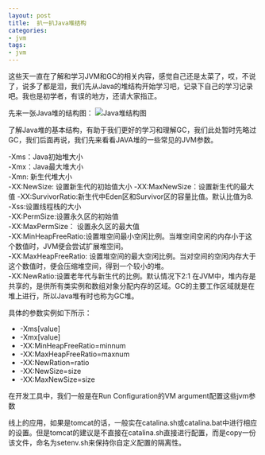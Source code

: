 ```yaml
---
layout: post
title:  扒一扒Java堆结构
categories:
- jvm
tags:
- jvm
---
```


这些天一直在了解和学习JVM和GC的相关内容，感觉自己还是太菜了，哎，不说了，说多了都是泪，我们先从Java的堆结构开始学习吧，记录下自己的学习记录吧。我也是初学者，有误的地方，还请大家指正。

先来一张Java堆的结构图：
![Java堆结构图](http://wentaotang.qiniudn.com/Heap-struct.png)

了解Java堆的基本结构，有助于我们更好的学习和理解GC，我们此处暂时先略过GC，我们后面再说，我们先来看看JAVA堆的一些常见的JVM参数。

-Xms：Java初始堆大小  
-Xmx：Java最大堆大小  
-Xmn: 新生代堆大小  
-XX:NewSize: 设置新生代的初始值大小
-XX:MaxNewSize：设置新生代的最大值
-XX:SurvivorRatio:新生代中Eden区和Survivor区的容量比值。默认比值为8.  
-Xss:设置线程栈的大小  
-XX:PermSize:设置永久区的初始值    
-XX:MaxPermSize： 设置永久区的最大值   
-XX:MinHeapFreeRatio:设置堆空间最小空闲比例。当堆空间空闲的内存小于这个数值时，JVM便会尝试扩展堆空间。   
-XX:MaxHeapFreeRatio: 设置堆空间的最大空闲比例。当对空间的空闲内存大于这个数值时，便会压缩堆空间，得到一个较小的堆。  
-XX:NewRatio:设置老年代与新生代的比例。默认情况下2:1
在JVM中，堆内存是共享的，是供所有类实例和数组对象分配内存的区域。GC的主要工作区域就是在堆上进行，所以Java堆有时也称为GC堆。   

具体的参数实例如下所示：  
- -Xms[value]
- -Xmx[value]
- -XX:MinHeapFreeRatio=minnum
- -XX:MaxHeapFreeRatio=maxnum
- -XX:NewRation=ratio
- -XX:NewSize=size
- -XX:MaxNewSize=size

在开发工具中，我们一般是在Run Configuration的VM argument配置这些jvm参数    

线上的应用，如果是tomcat的话，一般实在catalina.sh或catalina.bat中进行相应的设置。但是tomcat的建议是不直接在catalina.sh直接进行配置，而是copy一份该文件，命名为setenv.sh来保持你自定义配置的隔离性。  



